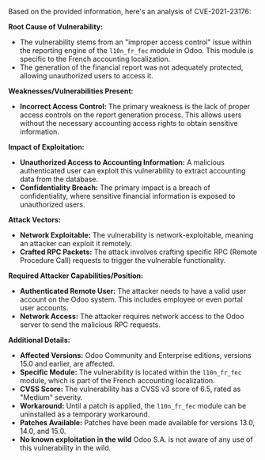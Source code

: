 Based on the provided information, here's an analysis of CVE-2021-23176:

**Root Cause of Vulnerability:**

*   The vulnerability stems from an "improper access control" issue within the reporting engine of the `l10n_fr_fec` module in Odoo. This module is specific to the French accounting localization.
*   The generation of the financial report was not adequately protected, allowing unauthorized users to access it.

**Weaknesses/Vulnerabilities Present:**

*   **Incorrect Access Control:** The primary weakness is the lack of proper access controls on the report generation process. This allows users without the necessary accounting access rights to obtain sensitive information.

**Impact of Exploitation:**

*   **Unauthorized Access to Accounting Information:** A malicious authenticated user can exploit this vulnerability to extract accounting data from the database.
*   **Confidentiality Breach:** The primary impact is a breach of confidentiality, where sensitive financial information is exposed to unauthorized users.

**Attack Vectors:**

*   **Network Exploitable:** The vulnerability is network-exploitable, meaning an attacker can exploit it remotely.
*   **Crafted RPC Packets:** The attack involves crafting specific RPC (Remote Procedure Call) requests to trigger the vulnerable functionality.

**Required Attacker Capabilities/Position:**

*   **Authenticated Remote User:** The attacker needs to have a valid user account on the Odoo system. This includes employee or even portal user accounts.
*   **Network Access:** The attacker requires network access to the Odoo server to send the malicious RPC requests.

**Additional Details:**

*   **Affected Versions:** Odoo Community and Enterprise editions, versions 15.0 and earlier, are affected.
*   **Specific Module:** The vulnerability is located within the `l10n_fr_fec` module, which is part of the French accounting localization.
*   **CVSS Score:** The vulnerability has a CVSS v3 score of 6.5, rated as "Medium" severity.
*   **Workaround:** Until a patch is applied, the `l10n_fr_fec` module can be uninstalled as a temporary workaround.
*   **Patches Available:** Patches have been made available for versions 13.0, 14.0, and 15.0.
*   **No known exploitation in the wild** Odoo S.A. is not aware of any use of this vulnerability in the wild.